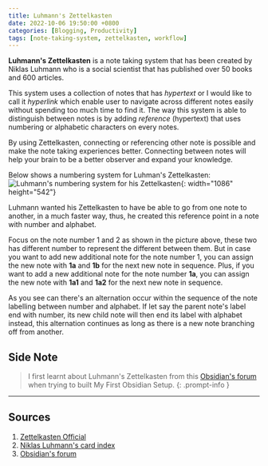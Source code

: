 ```yaml
---
title: Luhmann's Zettelkasten
date: 2022-10-06 19:50:00 +0800
categories: [Blogging, Productivity]
tags: [note-taking-system, zettelkasten, workflow]
---
```

**Luhmann's Zettelkasten** is  a note taking system that has been created by Niklas Luhmann who is a social scientist that has published over 50 books and 600 articles.

This system uses a collection of notes that has *hypertext* or I would like to call it *hyperlink*  which enable user to navigate across different notes easily without spending too much time to find it.  The way this system is able to distinguish between notes is by adding *reference* (hypertext) that uses numbering or alphabetic characters on every notes.  

By using Zettelkasten, connecting or referencing other note is possible and make the note taking experiences better. Connecting between notes will help your brain to be a better observer and expand your knowledge.

Below shows a numbering system for Luhman's Zettelkasten:
![Luhmann's numbering system for his Zettelkasten]("posts/20221006/luhman-zettelkasten-numbering-system.png"){: width="1086" height="542"}

Luhmann wanted his Zettelkasten to have be able to go from one note to another, in a much faster way, thus, he created this reference point in a note with number and alphabet.

Focus on the note number 1 and 2 as shown in the picture above, these two has different number to represent the different between them. But in case you want to add new additional note for the note number 1, you can assign the new note with **1a** and **1b** for the next new note in sequence. Plus, if you want to add a new additional note for the note number **1a**, you can assign the new note with **1a1** and **1a2** for the next new note in sequence.

As you see can there's an alternation occur within the sequence of the note labelling between number and alphabet. If let say the parent note's label end with number, its new child note will then end its label with alphabet instead, this alternation continues as long as there is a new note branching off from another.  

## Side Note

> I first learnt about Luhmann's Zettelkasten from this [Obsidian's forum](https://forum.obsidian.md/t/one-vault-vs-multiple-vaults/1445) when trying to built My First Obsidian Setup.
{: .prompt-info }

---

## Sources

1. [Zettelkasten Official](https://zettelkasten.de/)
2. [Niklas Luhmann's card index](chrome-extension://efaidnbmnnnibpcajpcglclefindmkaj/https://pub.uni-bielefeld.de/download/2942475/2942530/jschmidt_2016_niklas%20luhmanns%20card%20index.pdf)
3. [Obsidian's forum](https://forum.obsidian.md/t/one-vault-vs-multiple-vaults/1445)

